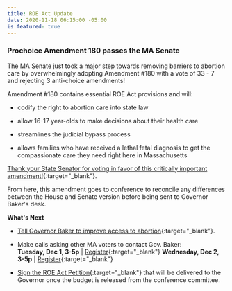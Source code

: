 ```yaml
---
title: ROE Act Update
date: 2020-11-18 06:15:00 -05:00
is featured: true
---
```


### Prochoice Amendment 180 passes the MA Senate

The MA Senate just took a major step towards removing barriers to abortion care by overwhelmingly adopting Amendment #180 with a vote of 33 - 7 and rejecting 3 anti-choice amendments!

Amendment #180 contains essential ROE Act provisions and will:

* codify the right to abortion care into state law

* allow 16-17 year-olds to make decisions about their health care

* streamlines the judicial bypass process

* allows families who have received a lethal fetal diagnosis to get the compassionate care they need right here in Massachusetts

[Thank your State Senator for voting in favor of this critically important amendment!](https://actionnetwork.org/letters/thank-your-senator-for-voting-to-improve-abortion-access?clear_id=true){:target="_blank"}.

From here, this amendment goes to conference to reconcile any differences between the House and Senate version before being sent to Governor Baker's desk.

**What's Next**

* [Tell Governor Baker to improve access to abortion](https://actionnetwork.org/petitions/we-need-the-roe-act-now){:target="_blank"}.

* Make calls asking other MA voters to contact Gov. Baker:   \
  **Tuesday, Dec 1, 3-5p** | [Register](https://aclu.zoom.us/meeting/register/tZYpdeyuqjktGdIeekuOnKQTPu2xlzDortRN?fbclid=IwAR2xUE-pInFyVdd3dcl_3zwnXq_PvDAr7JiQ7AacPQ_YjhfRlAlkbTLoVm0){:target="_blank"}
  **Wednesday, Dec 2, 3-5p** | [Register](https://www.weareplannedparenthoodaction.org/a/phone-bank-abortion-access){:target="_blank"}  

* [Sign the ROE Act Petition](https://actionnetwork.org/petitions/we-need-the-roe-act-now){:target="_blank"} that will be delivered to the Governor once the budget is released from the conference committee. 